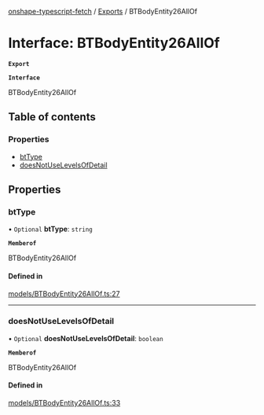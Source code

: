 [onshape-typescript-fetch](../README.md) / [Exports](../modules.md) / BTBodyEntity26AllOf

# Interface: BTBodyEntity26AllOf

**`Export`**

**`Interface`**

BTBodyEntity26AllOf

## Table of contents

### Properties

- [btType](BTBodyEntity26AllOf.md#bttype)
- [doesNotUseLevelsOfDetail](BTBodyEntity26AllOf.md#doesnotuselevelsofdetail)

## Properties

### btType

• `Optional` **btType**: `string`

**`Memberof`**

BTBodyEntity26AllOf

#### Defined in

[models/BTBodyEntity26AllOf.ts:27](https://github.com/toebes/onshape-typescript-fetch/blob/3e11ae1/models/BTBodyEntity26AllOf.ts#L27)

___

### doesNotUseLevelsOfDetail

• `Optional` **doesNotUseLevelsOfDetail**: `boolean`

**`Memberof`**

BTBodyEntity26AllOf

#### Defined in

[models/BTBodyEntity26AllOf.ts:33](https://github.com/toebes/onshape-typescript-fetch/blob/3e11ae1/models/BTBodyEntity26AllOf.ts#L33)
